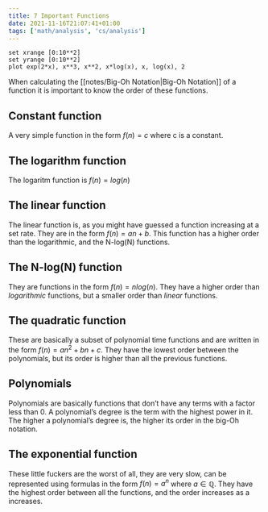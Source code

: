 ```yaml
---
title: 7 Important Functions
date: 2021-11-16T21:07:41+01:00
tags: ['math/analysis', 'cs/analysis']
---
```


```plot
set xrange [0:10**2]
set yrange [0:10**2]
plot exp(2*x), x**3, x**2, x*log(x), x, log(x), 2
```

When calculating the [[notes/Big-Oh Notation|Big-Oh Notation]] of a function it is important to know the order of these functions.

## Constant function
A very simple function in the form $f(n) = c$ where c is a constant. 

## The logarithm function
The logaritm function is $f(n) = log(n)$

## The linear function
The linear function is, as you might have guessed a function increasing at a set rate. They are in the form $f(n) = an +b$. This function has a higher order than the logarithmic, and the N-log(N) functions.

## The N-log(N) function
They are functions in the form $f(n) = n log(n)$. They have a higher order than *logarithmic* functions, but a smaller order than *linear* functions.

## The quadratic function
These are basically a subset of polynomial time functions and are written in the form $f(n) = an^2 + bn + c$. They have the lowest order between the polynomials, but its order is higher than all the previous functions.

## Polynomials
Polynomials are basically functions that don’t have any terms with a factor less than 0. A polynomial’s degree is the term with the highest power in it. The higher a polynomial’s degree is, the higher its order in the big-Oh notation.

## The exponential function
These little fuckers are the worst of all, they are very slow, can be represented using formulas in the form $f(n) = a^n$ where $a \in \mathbb{Q}$.  They have the highest order between all the functions, and the order increases as a increases.